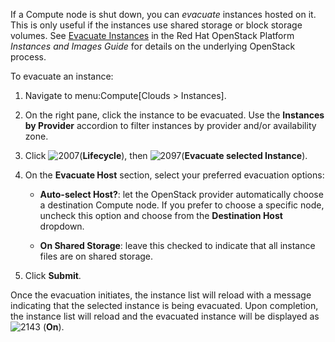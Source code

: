 If a Compute node is shut down, you can *evacuate* instances hosted on
it. This is only useful if the instances use shared storage or block
storage volumes. See [Evacuate
Instances](https://access.redhat.com/documentation/en/red-hat-openstack-platform/8/single/instances-and-images-guide/#section-migration-evacuation)
in the Red Hat OpenStack Platform *Instances and Images Guide* for
details on the underlying OpenStack process.

To evacuate an instance:

1.  Navigate to menu:Compute\[Clouds \> Instances\].

2.  On the right pane, click the instance to be evacuated. Use the
    **Instances by Provider** accordion to filter instances by provider
    and/or availability zone.

3.  Click ![2007](2007.png)(**Lifecycle**), then
    ![2097](2097.png)(**Evacuate selected Instance**).

4.  On the **Evacuate Host** section, select your preferred evacuation
    options:
    
      - **Auto-select Host?**: let the OpenStack provider automatically
        choose a destination Compute node. If you prefer to choose a
        specific node, uncheck this option and choose from the
        **Destination Host** dropdown.
    
      - **On Shared Storage**: leave this checked to indicate that all
        instance files are on shared storage.

5.  Click **Submit**.

Once the evacuation initiates, the instance list will reload with a
message indicating that the selected instance is being evacuated. Upon
completion, the instance list will reload and the evacuated instance
will be displayed as ![2143](2143.png) (**On**).
